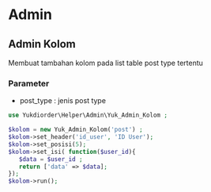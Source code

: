 # Admin

## Admin Kolom 
Membuat tambahan kolom pada list table post type tertentu

### Parameter
- post_type : jenis post type 

```php
use Yukdiorder\Helper\Admin\Yuk_Admin_Kolom ;

$kolom = new Yuk_Admin_Kolom('post') ;
$kolom->set_header('id_user', 'ID User');
$kolom->set_posisi(5);
$kolom->set_isi( function($user_id){
   $data = $user_id ;
   return ['data' => $data];
});
$kolom->run();

``` 